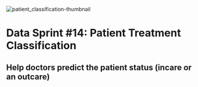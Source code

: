 ![patient_classification-thumbnail](https://dphi-courses.s3.ap-south-1.amazonaws.com/Datathons/patient_classification.jpg)
# Data Sprint #14: Patient Treatment Classification
## Help doctors predict the patient status (incare or an outcare)

